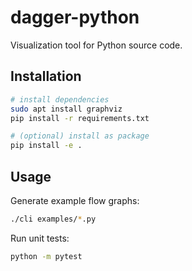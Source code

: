 # dagger-python

Visualization tool for Python source code.

## Installation

```bash
# install dependencies
sudo apt install graphviz
pip install -r requirements.txt

# (optional) install as package
pip install -e .
```

## Usage

Generate example flow graphs:
```bash
./cli examples/*.py
```

Run unit tests:
```bash
python -m pytest
```
